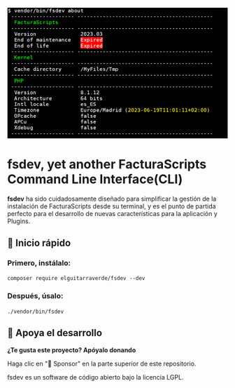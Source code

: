 <p align="center">
    <img src="/art/preview.png" width="882" alt="FacturaScripts CLI Preview">
    <h1>fsdev, yet another FacturaScripts Command Line Interface(CLI)</h1>
</p>

**fsdev** ha sido cuidadosamente diseñado para simplificar la gestión de la instalación de FacturaScripts desde su terminal, y es el punto de partida perfecto para el desarrollo de nuevas características para la aplicación y Plugins.

## 🚀 Inicio rápido


### Primero, instálalo:

```
composer require elguitarraverde/fsdev --dev
```

### Después, úsalo:
```
./vendor/bin/fsdev
```

## 💖 Apoya el desarrollo
**¿Te gusta este proyecto? Apóyalo donando**

Haga clic en "💖 Sponsor" en la parte superior de este repositorio.

fsdev es un software de código abierto bajo la licencia LGPL.